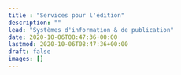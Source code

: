 ```yaml
---
title : "Services pour l'édition"
description: ""
lead: "Systèmes d'information & de publication"
date: 2020-10-06T08:47:36+00:00
lastmod: 2020-10-06T08:47:36+00:00
draft: false
images: []
---
```

